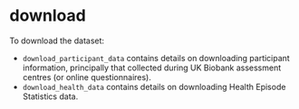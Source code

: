 # download

To download the dataset:  
- `download_participant_data` contains details on downloading participant information, principally that collected during UK Biobank assessment centres (or online questionnaires). 
- `download_health_data` contains details on downloading Health Episode Statistics data. 
	
